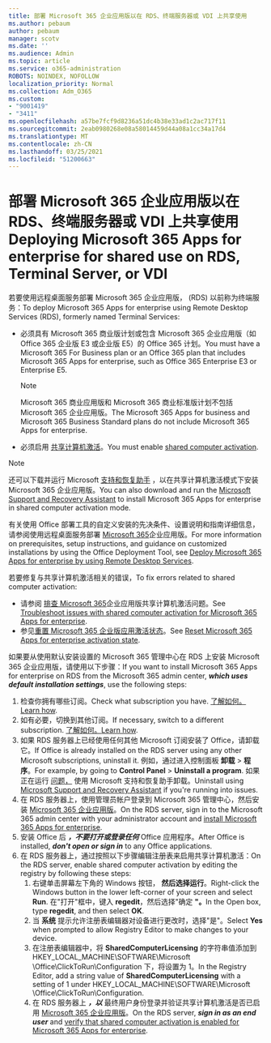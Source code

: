 ```yaml
---
title: 部署 Microsoft 365 企业应用版以在 RDS、终端服务器或 VDI 上共享使用
ms.author: pebaum
author: pebaum
manager: scotv
ms.date: ''
ms.audience: Admin
ms.topic: article
ms.service: o365-administration
ROBOTS: NOINDEX, NOFOLLOW
localization_priority: Normal
ms.collection: Adm_O365
ms.custom:
- "9001419"
- "3411"
ms.openlocfilehash: a57be7fcf9d8236a51dc4b38e33ad1c2ac717f11
ms.sourcegitcommit: 2eab0980268e08a58014459d44a08a1cc34a17d4
ms.translationtype: MT
ms.contentlocale: zh-CN
ms.lasthandoff: 03/25/2021
ms.locfileid: "51200663"
---
```

# <a name="deploying-microsoft-365-apps-for-enterprise-for-shared-use-on-rds-terminal-server-or-vdi"></a><span data-ttu-id="6b1dd-102">部署 Microsoft 365 企业应用版以在 RDS、终端服务器或 VDI 上共享使用</span><span class="sxs-lookup"><span data-stu-id="6b1dd-102">Deploying Microsoft 365 Apps for enterprise for shared use on RDS, Terminal Server, or VDI</span></span>

<span data-ttu-id="6b1dd-103">若要使用远程桌面服务部署 Microsoft 365 企业应用版， (RDS) 以前称为终端服务：</span><span class="sxs-lookup"><span data-stu-id="6b1dd-103">To deploy Microsoft 365 Apps for enterprise using Remote Desktop Services (RDS), formerly named Terminal Services:</span></span>

- <span data-ttu-id="6b1dd-104">必须具有 Microsoft 365 商业版计划或包含 Microsoft 365 企业应用版（如 Office 365 企业版 E3 或企业版 E5）的 Office 365 计划。</span><span class="sxs-lookup"><span data-stu-id="6b1dd-104">You must have a Microsoft 365 For Business plan or an Office 365 plan that includes Microsoft 365 Apps for enterprise, such as Office 365 Enterprise E3 or Enterprise E5.</span></span>
   > [!NOTE]
   > <span data-ttu-id="6b1dd-105">Microsoft 365 商业应用版和 Microsoft 365 商业标准版计划不包括 Microsoft 365 企业应用版。</span><span class="sxs-lookup"><span data-stu-id="6b1dd-105">The Microsoft 365 Apps for business and Microsoft 365 Business Standard plans do not include Microsoft 365 Apps for enterprise.</span></span>
- <span data-ttu-id="6b1dd-106">必须启用 [共享计算机激活](https://docs.microsoft.com/DeployOffice/overview-shared-computer-activation)。</span><span class="sxs-lookup"><span data-stu-id="6b1dd-106">You must enable [shared computer activation](https://docs.microsoft.com/DeployOffice/overview-shared-computer-activation).</span></span>

> [!NOTE]
> <span data-ttu-id="6b1dd-107">还可以下载并运行 Microsoft [支持和恢复助手](https://aka.ms/SaRA_OfficeSCA_M365Portal) ，以在共享计算机激活模式下安装 Microsoft 365 企业应用版。</span><span class="sxs-lookup"><span data-stu-id="6b1dd-107">You can also download and run the [Microsoft Support and Recovery Assistant](https://aka.ms/SaRA_OfficeSCA_M365Portal) to install Microsoft 365 Apps for enterprise in shared computer activation mode.</span></span>

<span data-ttu-id="6b1dd-108">有关使用 Office 部署工具的自定义安装的先决条件、设置说明和指南详细信息，请参阅使用远程桌面服务部署 [Microsoft 365](https://docs.microsoft.com/DeployOffice/deploy-microsoft-365-apps-remote-desktop-services)企业应用版。</span><span class="sxs-lookup"><span data-stu-id="6b1dd-108">For more information on prerequisites, setup instructions, and guidance on customized installations by using the Office Deployment Tool, see [Deploy Microsoft 365 Apps for enterprise by using Remote Desktop Services](https://docs.microsoft.com/DeployOffice/deploy-microsoft-365-apps-remote-desktop-services).</span></span>

<span data-ttu-id="6b1dd-109">若要修复与共享计算机激活相关的错误，</span><span class="sxs-lookup"><span data-stu-id="6b1dd-109">To fix errors related to shared computer activation:</span></span>

- <span data-ttu-id="6b1dd-110">请参阅 [排查 Microsoft 365](https://docs.microsoft.com/DeployOffice/troubleshoot-shared-computer-activation)企业应用版共享计算机激活问题。</span><span class="sxs-lookup"><span data-stu-id="6b1dd-110">See [Troubleshoot issues with shared computer activation for Microsoft 365 Apps for enterprise](https://docs.microsoft.com/DeployOffice/troubleshoot-shared-computer-activation).</span></span>
- <span data-ttu-id="6b1dd-111">参见[重置 Microsoft 365 企业版应用激活状态](https://go.microsoft.com/fwlink/?linkid=2109218)。</span><span class="sxs-lookup"><span data-stu-id="6b1dd-111">See [Reset Microsoft 365 Apps for enterprise activation state](https://go.microsoft.com/fwlink/?linkid=2109218).</span></span>

<span data-ttu-id="6b1dd-112">如果要从使用默认安装设置的 Microsoft 365 管理中心在 RDS 上安装 Microsoft 365 企业应用版，请使用以下步骤：</span><span class="sxs-lookup"><span data-stu-id="6b1dd-112">If you want to install Microsoft 365 Apps for enterprise on RDS from the Microsoft 365 admin center, ***which uses default installation settings***, use the following steps:</span></span>

1. <span data-ttu-id="6b1dd-113">检查你拥有哪些订阅。</span><span class="sxs-lookup"><span data-stu-id="6b1dd-113">Check what subscription you have.</span></span> <span data-ttu-id="6b1dd-114">[了解如何。](https://docs.microsoft.com/microsoft-365/admin/admin-overview/what-subscription-do-i-have)</span><span class="sxs-lookup"><span data-stu-id="6b1dd-114">[Learn how](https://docs.microsoft.com/microsoft-365/admin/admin-overview/what-subscription-do-i-have).</span></span>
2. <span data-ttu-id="6b1dd-115">如有必要，切换到其他订阅。</span><span class="sxs-lookup"><span data-stu-id="6b1dd-115">If necessary, switch to a different subscription.</span></span> <span data-ttu-id="6b1dd-116">[了解如何。](https://docs.microsoft.com/microsoft-365/commerce/subscriptions/switch-to-a-different-plan)</span><span class="sxs-lookup"><span data-stu-id="6b1dd-116">[Learn how](https://docs.microsoft.com/microsoft-365/commerce/subscriptions/switch-to-a-different-plan).</span></span>
3. <span data-ttu-id="6b1dd-117">如果 RDS 服务器上已经使用任何其他 Microsoft 订阅安装了 Office，请卸载它。</span><span class="sxs-lookup"><span data-stu-id="6b1dd-117">If Office is already installed on the RDS server using any other Microsoft subscriptions, uninstall it.</span></span> <span data-ttu-id="6b1dd-118">例如，通过进入控制面板 **卸载**  >  **程序**。</span><span class="sxs-lookup"><span data-stu-id="6b1dd-118">For example, by going to **Control Panel** > **Uninstall a program**.</span></span> <span data-ttu-id="6b1dd-119">如果正在运行 [问题，](https://aka.ms/SARA-OfficeUninstall-Alchemy) 使用 Microsoft 支持和恢复助手卸载。</span><span class="sxs-lookup"><span data-stu-id="6b1dd-119">Uninstall using [Microsoft Support and Recovery Assistant](https://aka.ms/SARA-OfficeUninstall-Alchemy) if you're running into issues.</span></span>
4. <span data-ttu-id="6b1dd-120">在 RDS 服务器上，使用管理员帐户登录到 Microsoft 365 管理中心，然后安装 [Microsoft 365 企业应用版](https://portal.office.com/OLS/MySoftware.aspx)。</span><span class="sxs-lookup"><span data-stu-id="6b1dd-120">On the RDS server, sign in to the Microsoft 365 admin center with your administrator account and [install Microsoft 365 Apps for enterprise](https://portal.office.com/OLS/MySoftware.aspx).</span></span>
5. <span data-ttu-id="6b1dd-121">安装 Office 后 ***，不要打开或登录任何*** Office 应用程序。</span><span class="sxs-lookup"><span data-stu-id="6b1dd-121">After Office is installed, ***don't open or sign in*** to any Office applications.</span></span>
6. <span data-ttu-id="6b1dd-122">在 RDS 服务器上，通过按照以下步骤编辑注册表来启用共享计算机激活：</span><span class="sxs-lookup"><span data-stu-id="6b1dd-122">On the RDS server, enable shared computer activation by editing the registry by following these steps:</span></span>
   1. <span data-ttu-id="6b1dd-123">右键单击屏幕左下角的 Windows 按钮， **然后选择运行**。</span><span class="sxs-lookup"><span data-stu-id="6b1dd-123">Right-click the Windows button in the lower left-corner of your screen and select **Run**.</span></span> <span data-ttu-id="6b1dd-124">在"打开"框中，键入 **regedit**，然后选择"确定 **"。**</span><span class="sxs-lookup"><span data-stu-id="6b1dd-124">In the Open box, type **regedit**, and then select **OK**.</span></span>
   2. <span data-ttu-id="6b1dd-125">当 **系统** 提示允许注册表编辑器对设备进行更改时，选择"是"。</span><span class="sxs-lookup"><span data-stu-id="6b1dd-125">Select **Yes** when prompted to allow Registry Editor to make changes to your device.</span></span>
   3. <span data-ttu-id="6b1dd-126">在注册表编辑器中，将 **SharedComputerLicensing** 的字符串值添加到 HKEY_LOCAL_MACHINE\SOFTWARE\Microsoft \Office\ClickToRun\Configuration 下，将设置为 1。</span><span class="sxs-lookup"><span data-stu-id="6b1dd-126">In the Registry Editor, add a string value of **SharedComputerLicensing** with a setting of 1 under HKEY_LOCAL_MACHINE\SOFTWARE\Microsoft \Office\ClickToRun\Configuration.</span></span>
   4. <span data-ttu-id="6b1dd-127">在 RDS 服务器上 ***，以*** 最终用户身份登录并验证共享计算机激活是否已启用 [Microsoft 365 企业应用版](https://docs.microsoft.com/DeployOffice/troubleshoot-shared-computer-activation#verify-that-activation-for-microsoft-365-apps-succeeded)。</span><span class="sxs-lookup"><span data-stu-id="6b1dd-127">On the RDS server, ***sign in as an end user*** and [verify that shared computer activation is enabled for Microsoft 365 Apps for enterprise](https://docs.microsoft.com/DeployOffice/troubleshoot-shared-computer-activation#verify-that-activation-for-microsoft-365-apps-succeeded).</span></span>
